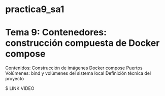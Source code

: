 # practica9_sa1

# Tema 9: Contenedores: construcción compuesta de Docker compose

Contenidos:
    Construcción de imágenes
    Docker compose
    Puertos
    Volúmenes: bind y volúmenes del sistema local
    Definición técnica del proyecto

$ LINK VIDEO
